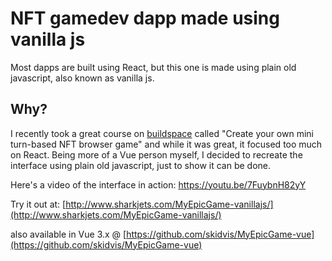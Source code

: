 # NFT gamedev dapp made using vanilla js
Most dapps are built using React, but this one is made using plain old javascript, also known as vanilla js.

## Why?
I recently took a great course on [buildspace](https://app.buildspace.so/home) called "Create your own mini turn-based NFT browser game" and while it was great, it focused too much on React. Being more of a Vue person myself, I decided to recreate the interface using plain old javascript, just to show it can be done.

Here's a video of the interface in action:
https://youtu.be/7FuybnH82yY


Try it out at: [http://www.sharkjets.com/MyEpicGame-vanillajs/](http://www.sharkjets.com/MyEpicGame-vanillajs/)


also available in Vue 3.x @ [https://github.com/skidvis/MyEpicGame-vue](https://github.com/skidvis/MyEpicGame-vue)
